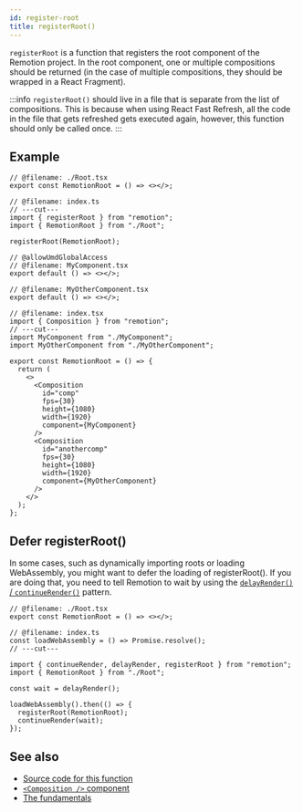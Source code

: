 ```yaml
---
id: register-root
title: registerRoot()
---
```


`registerRoot` is a function that registers the root component of the Remotion project. In the root component, one or multiple compositions should be returned (in the case of multiple compositions, they should be wrapped in a React Fragment).

:::info
`registerRoot()` should live in a file that is separate from the list of compositions. This is because when using React Fast Refresh, all the code in the file that gets refreshed gets executed again, however, this function should only be called once.
:::

## Example

```tsx twoslash title="src/index.ts"
// @filename: ./Root.tsx
export const RemotionRoot = () => <></>;

// @filename: index.ts
// ---cut---
import { registerRoot } from "remotion";
import { RemotionRoot } from "./Root";

registerRoot(RemotionRoot);
```

```tsx twoslash title="src/Root.tsx"
// @allowUmdGlobalAccess
// @filename: MyComponent.tsx
export default () => <></>;

// @filename: MyOtherComponent.tsx
export default () => <></>;

// @filename: index.tsx
import { Composition } from "remotion";
// ---cut---
import MyComponent from "./MyComponent";
import MyOtherComponent from "./MyOtherComponent";

export const RemotionRoot = () => {
  return (
    <>
      <Composition
        id="comp"
        fps={30}
        height={1080}
        width={1920}
        component={MyComponent}
      />
      <Composition
        id="anothercomp"
        fps={30}
        height={1080}
        width={1920}
        component={MyOtherComponent}
      />
    </>
  );
};
```

## Defer registerRoot()

In some cases, such as dynamically importing roots or loading WebAssembly, you might want to defer the loading of registerRoot(). If you are doing that, you need to tell Remotion to wait by using the [`delayRender()` / `continueRender()`](/docs/delay-render) pattern.

```tsx twoslash
// @filename: ./Root.tsx
export const RemotionRoot = () => <></>;

// @filename: index.ts
const loadWebAssembly = () => Promise.resolve();
// ---cut---

import { continueRender, delayRender, registerRoot } from "remotion";
import { RemotionRoot } from "./Root";

const wait = delayRender();

loadWebAssembly().then(() => {
  registerRoot(RemotionRoot);
  continueRender(wait);
});
```

## See also

- [Source code for this function](https://github.com/remotion-dev/remotion/blob/main/packages/core/src/register-root.ts)
- [`<Composition />` component](/docs/composition)
- [The fundamentals](/docs/the-fundamentals)
